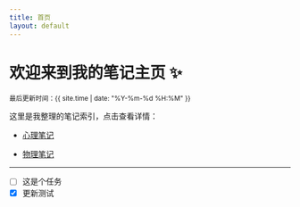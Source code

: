 ```yaml
---
title: 首页
layout: default
---
```



# 欢迎来到我的笔记主页 ✨
<small>最后更新时间：{{ site.time | date: "%Y-%m-%d %H:%M" }}</small>

这里是我整理的笔记索引，点击查看详情：

- [心理笔记](笔记库/心理笔记.md)

<ul>
  <li><a href="笔记库/物理笔记.md">物理笔记</a></li>
</ul>

---

- [ ] 这是个任务
- [x] 更新测试
